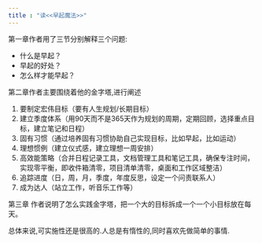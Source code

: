 ```yaml
---
title : "读<<早起魔法>>"
---
```




第一章作者用了三节分别解释三个问题:

- 什么是早起？
- 早起的好处？
- 怎么样才能早起？



第二章作者主要围绕着他的金字塔,进行阐述

1. 要制定宏伟目标（要有人生规划/长期目标） 
2.  建立季度体系（用90天而不是365天作为规划的周期，定期回顾，选择重点目标，建立笔记和日程） 
3. 固有习惯（通过培养固有习惯协助自己实现目标，比如早起，比如运动） 
4.  理想惯例（建立仪式感，建立理想一周安排） 
5.  高效能策略（合并日程记录工具，文档管理工具和笔记工具，确保专注时间，实现零平衡，即收件箱清零，项目清单清零，桌面和工作区域整洁） 
6.  追踪进度（日，周，月，季度，年度反思，设定一个问责联系人） 
7. 成为达人（站立工作，听音乐工作等）



第三章 作者说明了怎么实践金字塔，把一个大的目标拆成一个一个小目标放在每天。





总体来说,可实施性还是很高的.人总是有惰性的,同时喜欢先做简单的事情.